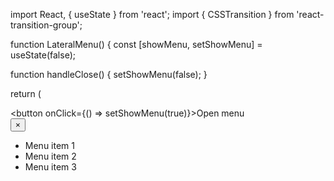 import React, { useState } from 'react';
import { CSSTransition } from 'react-transition-group';

function LateralMenu() {
  const [showMenu, setShowMenu] = useState(false);

  function handleClose() {
    setShowMenu(false);
  }

  return (
    <div>
      <button onClick={() => setShowMenu(true)}>Open menu</button>
      <CSSTransition
        in={showMenu}
        timeout={200}
        classNames="left-menu"
        unmountOnExit
      >
        <div className="fixed w-64 h-full bg-white z-40 left-0 top-0 overflow-y-auto">
          <button
            className="absolute top-0 right-0 p-4"
            onClick={handleClose}
          >
            ×
          </button>
          <ul className="mt-10">
            <li className="px-4 py-2 font-bold text-lg text-gray-800 hover:bg-gray-300">
              Menu item 1
            </li>
            <li className="px-4 py-2 font-bold text-lg text-gray-800 hover:bg-gray-300">
              Menu item 2
            </li>
            <li className="px-4 py-2 font-bold text-lg text-gray-800 hover:bg-gray-300">
              Menu item 3
            </li>
          </ul>
        </div>
      </CSSTransition>
